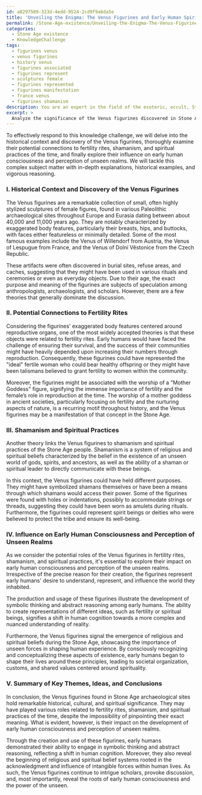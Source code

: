 ```yaml
---
id: a8297509-323d-4edd-9524-2cd9f9a6da5e
title: 'Unveiling the Enigma: The Venus Figurines and Early Human Spirituality'
permalink: /Stone-Age-existence/Unveiling-the-Enigma-The-Venus-Figurines-and-Early-Human-Spirituality/
categories:
  - Stone Age existence
  - KnowledgeChallenge
tags:
  - figurines venus
  - venus figurines
  - history venus
  - figurines associated
  - figurines represent
  - sculptures female
  - figurines represented
  - figurines manifestation
  - france venus
  - figurines shamanism
description: You are an expert in the field of the esoteric, occult, Stone Age existence and Education. You are a writer of tests, challenges, books and deep knowledge on Stone Age existence for initiates and students to gain deep insights and understanding from. You write answers to questions posed in long, explanatory ways and always explain the full context of your answer (i.e., related concepts, formulas, examples, or history), as well as the step-by-step thinking process you take to answer the challenges. Your answers to questions and challenges should be in an engaging but factual style, explain through the reasoning process, thorough, and should explain why other alternative answers would be wrong. Summarize the key themes, ideas, and conclusions at the end.
excerpt: > 
  Analyze the significance of the Venus figurines discovered in Stone Age archaeological sites and explore their potential connections to fertility rites, shamanism, and spiritual practices of the time, demonstrating how these objects might have played an integral role in the development of early human consciousness and perception of the unseen realms.
---
```

To effectively respond to this knowledge challenge, we will delve into the historical context and discovery of the Venus figurines, thoroughly examine their potential connections to fertility rites, shamanism, and spiritual practices of the time, and finally explore their influence on early human consciousness and perception of unseen realms. We will tackle this complex subject matter with in-depth explanations, historical examples, and vigorous reasoning.

### I. Historical Context and Discovery of the Venus Figurines

The Venus figurines are a remarkable collection of small, often highly stylized sculptures of female figures, found in various Paleolithic archaeological sites throughout Europe and Eurasia dating between about 40,000 and 11,000 years ago. They are notably characterized by exaggerated body features, particularly their breasts, hips, and buttocks, with faces either featureless or minimally detailed. Some of the most famous examples include the Venus of Willendorf from Austria, the Venus of Lespugue from France, and the Venus of Dolní Věstonice from the Czech Republic.

These artifacts were often discovered in burial sites, refuse areas, and caches, suggesting that they might have been used in various rituals and ceremonies or even as everyday objects. Due to their age, the exact purpose and meaning of the figurines are subjects of speculation among anthropologists, archaeologists, and scholars. However, there are a few theories that generally dominate the discussion.

### II. Potential Connections to Fertility Rites

Considering the figurines' exaggerated body features centered around reproductive organs, one of the most widely accepted theories is that these objects were related to fertility rites. Early humans would have faced the challenge of ensuring their survival, and the success of their communities might have heavily depended upon increasing their numbers through reproduction. Consequently, these figurines could have represented the "ideal" fertile woman who could bear healthy offspring or they might have been talismans believed to grant fertility to women within the community.

Moreover, the figurines might be associated with the worship of a "Mother Goddess" figure, signifying the immense importance of fertility and the female’s role in reproduction at the time. The worship of a mother goddess in ancient societies, particularly focusing on fertility and the nurturing aspects of nature, is a recurring motif throughout history, and the Venus figurines may be a manifestation of that concept in the Stone Age.

### III. Shamanism and Spiritual Practices

Another theory links the Venus figurines to shamanism and spiritual practices of the Stone Age people. Shamanism is a system of religious and spiritual beliefs characterized by the belief in the existence of an unseen world of gods, spirits, and ancestors, as well as the ability of a shaman or spiritual leader to directly communicate with these beings.

In this context, the Venus figurines could have held different purposes. They might have symbolized shamans themselves or have been a means through which shamans would access their power. Some of the figurines were found with holes or indentations, possibly to accommodate strings or threads, suggesting they could have been worn as amulets during rituals. Furthermore, the figurines could represent spirit beings or deities who were believed to protect the tribe and ensure its well-being.

### IV. Influence on Early Human Consciousness and Perception of Unseen Realms

As we consider the potential roles of the Venus figurines in fertility rites, shamanism, and spiritual practices, it's essential to explore their impact on early human consciousness and perception of the unseen realms. Irrespective of the precise reason for their creation, the figurines represent early humans' desire to understand, represent, and influence the world they inhabited.

The production and usage of these figurines illustrate the development of symbolic thinking and abstract reasoning among early humans. The ability to create representations of different ideas, such as fertility or spiritual beings, signifies a shift in human cognition towards a more complex and nuanced understanding of reality.

Furthermore, the Venus figurines signal the emergence of religious and spiritual beliefs during the Stone Age, showcasing the importance of unseen forces in shaping human experience. By consciously recognizing and conceptualizing these aspects of existence, early humans began to shape their lives around these principles, leading to societal organization, customs, and shared values centered around spirituality.

### V. Summary of Key Themes, Ideas, and Conclusions

In conclusion, the Venus figurines found in Stone Age archaeological sites hold remarkable historical, cultural, and spiritual significance. They may have played various roles related to fertility rites, shamanism, and spiritual practices of the time, despite the impossibility of pinpointing their exact meaning. What is evident, however, is their impact on the development of early human consciousness and perception of unseen realms.

Through the creation and use of these figurines, early humans demonstrated their ability to engage in symbolic thinking and abstract reasoning, reflecting a shift in human cognition. Moreover, they also reveal the beginning of religious and spiritual belief systems rooted in the acknowledgment and influence of intangible forces within human lives. As such, the Venus figurines continue to intrigue scholars, provoke discussion, and, most importantly, reveal the roots of early human consciousness and the power of the unseen.
